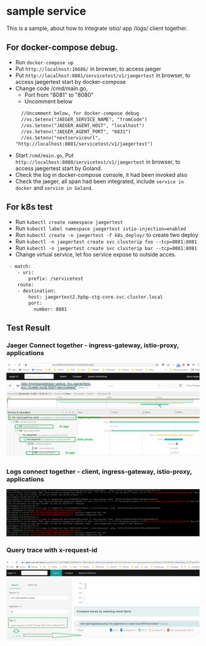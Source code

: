 # sample service
This is a sample, about how to integrate  istio/ app /logs/ client together.

## For docker-compose debug.
- Run `docker-compose up`
- Put `http://localhost:16686/` in browser, to access jaeger
- Put `http://localhost:8081/servicetest/v1/jaegertest` in browser, to access jaegertest start by docker-compose
- Change code /cmd/main.go, 
  - Port from "8081" to "8080"
  - Uncomment below
  ```
  	//Uncomment below, for docker-compose debug
  	//os.Setenv("JAEGER_SERVICE_NAME", "fromCode")
  	//os.Setenv("JAEGER_AGENT_HOST", "localhost")
  	//os.Setenv("JAEGER_AGENT_PORT", "6831")
  	//os.Setenv("nextserviceurl", "http://localhost:8081/servicetest/v1/jaegertest")
  ```
- Start `/cmd/main.go`, Put `http://localhost:8080/servicetest/v1/jaegertest` in browser, to access jaegertest start by Goland.
- Check the log in docker-compose console, it had been invoked also
- Check the jaeger, all span had been integrated, include `service in docker` and `service in Goland`.

## For k8s test
- Run `kubectl create namespace jaegertest`
- Run `kubectl label namespace jaegertest istio-injection=enabled`
- Run `kubectl create -n jaegertest -f k8s_deploy/` to create two deploy
- Run `kubectl -n jaegertest create svc clusterip foo --tcp=8081:8081 `
- Run `kubectl -n jaegertest create svc clusterip bar --tcp=8081:8081 `
- Change virtual service, let foo service expose to outside acces.
```
 - match:
    - uri:
        prefix: /servicetest
    route:
    - destination:
        host: jaegertest2.hpbp-stg-core.svc.cluster.local
        port:
          number: 8081

```

## Test Result
### Jaeger Connect together - ingress-gateway, istio-proxy, applications
![result-of-jaeger](https://github.com/johnzheng1975/istiomeetup_202109/blob/main/tracing_integration/testresult/result-k8s.png?raw=true)

### Logs connect together - client, ingress-gateway, istio-proxy, applications
![result-of-logs](https://github.com/johnzheng1975/istiomeetup_202109/blob/main/tracing_integration/testresult/log-k8s-with-x-request-id.png?raw=true)

### Query trace with x-request-id
![result-of-logs](https://github.com/johnzheng1975/istiomeetup_202109/blob/main/tracing_integration/testresult/result-query-trace-based-on-x-request-id.png?raw=true)
